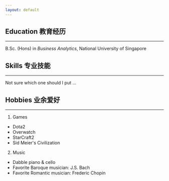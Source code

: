 ```yaml
---
layout: default
---
```

## Education 教育经历
---
B.Sc. (Hons) in *Business Analytics*, National University of Singapore


## Skills 专业技能
---
Not sure which one should I put ...

## Hobbies 业余爱好
---
1. Games
  * Dota2
  * Overwatch
  * StarCraft2
  * Sid Meier's Civilization
2. Music
  * Dabble piano & cello
  * Favorite Baroque musician: J.S. Bach
  * Favorite Romantic musician: Frederic Chopin
